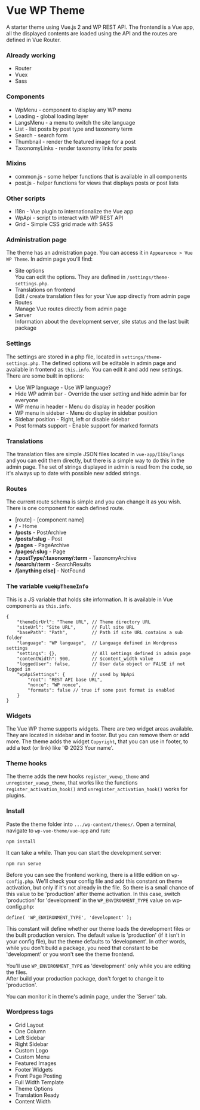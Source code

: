﻿# Vue WP Theme

A starter theme using Vue.js 2 and WP REST API.
The frontend is a Vue app, all the displayed contents are loaded using the API and the routes are defined in Vue Router. 

### Already working
* Router
* Vuex
* Sass

### Components
* WpMenu - component to display any WP menu
* Loading - global loading layer
* LangsMenu - a menu to switch the site language
* List - list posts by post type and taxonomy term
* Search - search form
* Thumbnail - render the featured image for a post
* TaxonomyLinks - render taxonomy links for posts

### Mixins
* common.js - some helper functions that is available in all components
* post.js - helper functions for views that displays posts or post lists

### Other scripts
* I18n - Vue plugin to internationalize the Vue app
* WpApi - script to interact with WP REST API
* Grid - Simple CSS grid made with SASS

### Administration page
The theme has an admistration page. You can access it in `Appearence > Vue WP Theme`. In admin page you'll find:
* Site options\
  You can edit the options. They are defined in `/settings/theme-settings.php`.
* Translations on frontend\
  Edit / create translation files for your Vue app directly from admin page
* Routes\
  Manage Vue routes directly from admin page
* Server\
  Information about the development server, site status and the last built package

### Settings
The settings are stored in a php file, located in `settings/theme-settings.php`. The defined options will be editable in admin page and available in frontend as `this.info`. You can edit it and add new settings.
There are some built in options:
 * Use WP language - Use WP language?
 * Hide WP admin bar - Override the user setting and hide admin bar for everyone
 * WP menu in header - Menu do display in header position
 * WP menu in sidebar - Menu do display in sidebar position
 * Sidebar position - Right, left or disable sidebar
 * Post formats support - Enable support for marked formats

### Translations
The translation files are simple JSON files located in `vue-app/I18n/langs` and you can edit them directly, but there is a simple way to do this in the admin page. The set of strings displayed in admin is read from the code, so it's always up to date with possible new added strings.

### Routes
The current route schema is simple and you can change it as you wish. There is one component for each defined route.

* [route] - [component name]
* **/** - Home
* **/posts** - PostArchive
* **/posts/:slug** - Post
* **/pages** - PageArchive
* **/pages/:slug** - Page
* **/:postType/:taxonomy/:term** - TaxonomyArchive
* **/search/:term** - SearchResults
* **/[anything else]** - NotFound

### The variable `vueWpThemeInfo`
This is a JS variable that holds site information. It is available in Vue components as `this.info`.

	{
		"themeDirUrl": "Theme URL", // Theme directory URL
		"siteUrl": "Site URL",      // Full site URL
		"basePath": "Path",         // Path if site URL contains a sub folder
		"language": "WP language",  // Language defined in Wordpress settings
		"settings": {},             // All settings defined in admin page
		"contentWidth": 900,        // $content_width value
		"loggedUser": false,        // User data object or FALSE if not logged in 
		"wpApiSettings": {          // used by WpApi
			"root": "REST API base URL",
			"nonce": "WP nonce",
			"formats": false // true if some post format is enabled
		}
	}

### Widgets
The Vue WP theme supports widgets. There are two widget areas available. They are located in sidebar and in footer. But you can remove them or add more.
The theme adds the widget `Copyright`, that you can use in footer, to add a text (or link) like '&copy; 2023 Your name'.

### Theme hooks
The theme adds the new hooks `register_vuewp_theme` and `unregister_vuewp_theme`, that works like the functions `register_activation_hook()` and  `unregister_activation_hook()` works for plugins.

### Install
Paste the theme folder into ```.../wp-content/themes/```. Open a terminal, navigate to ```wp-vue-theme/vue-app``` and run:

	npm install

It can take a while. Than you can start the development server:

	npm run serve

Before you can see the frontend working, there is a little edition on ```wp-config.php```. 
We'll check your config file and add this constant on theme activation, but only if it's not already in the file. So there is a small chance of this value to be 'production' after theme activation. In this case, switch 'production' for 'development' in the ```WP_ENVIRONMENT_TYPE``` value on wp-config.php:

	define( 'WP_ENVIRONMENT_TYPE', 'development' );

This constant will define whether our theme loads the development files or the built production version.
The default value is 'production' (if it isn't in your config file), but the theme defaults to 'development'. In other words, while you don't build a package, you need that constant to be 'development' or you won't see the theme frontend.

You'll use ```WP_ENVIRONMENT_TYPE``` as 'development' only while you are editing the files.\
After build your production package, don't forget to change it to 'production'.

You can monitor it in theme's admin page, under the 'Server' tab.

### Wordpress tags
 * Grid Layout
 * One Column
 * Left Sidebar
 * Right Sidebar
 * Custom Logo
 * Custom Menu
 * Featured Images
 * Footer Widgets
 * Front Page Posting
 * Full Width Template
 * Theme Options
 * Translation Ready
 * Content Width
